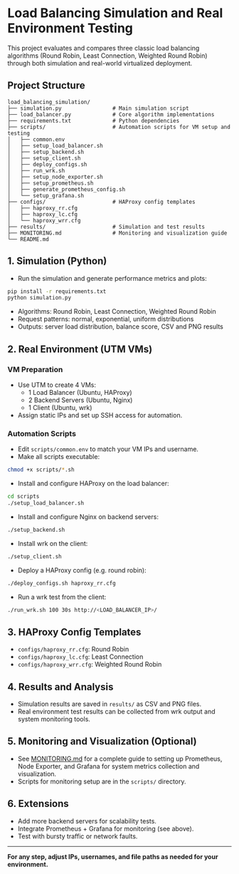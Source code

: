 # Load Balancing Simulation and Real Environment Testing

This project evaluates and compares three classic load balancing algorithms (Round Robin, Least Connection, Weighted Round Robin) through both simulation and real-world virtualized deployment.

## Project Structure

```
load_balancing_simulation/
├── simulation.py                # Main simulation script
├── load_balancer.py             # Core algorithm implementations
├── requirements.txt             # Python dependencies
├── scripts/                     # Automation scripts for VM setup and testing
│   ├── common.env
│   ├── setup_load_balancer.sh
│   ├── setup_backend.sh
│   ├── setup_client.sh
│   ├── deploy_configs.sh
│   ├── run_wrk.sh
│   ├── setup_node_exporter.sh
│   ├── setup_prometheus.sh
│   ├── generate_prometheus_config.sh
│   └── setup_grafana.sh
├── configs/                     # HAProxy config templates
│   ├── haproxy_rr.cfg
│   ├── haproxy_lc.cfg
│   └── haproxy_wrr.cfg
├── results/                     # Simulation and test results
├── MONITORING.md                # Monitoring and visualization guide
└── README.md
```

## 1. Simulation (Python)

- Run the simulation and generate performance metrics and plots:

```bash
pip install -r requirements.txt
python simulation.py
```

- Algorithms: Round Robin, Least Connection, Weighted Round Robin
- Request patterns: normal, exponential, uniform distributions
- Outputs: server load distribution, balance score, CSV and PNG results

## 2. Real Environment (UTM VMs)

### VM Preparation
- Use UTM to create 4 VMs:
  - 1 Load Balancer (Ubuntu, HAProxy)
  - 2 Backend Servers (Ubuntu, Nginx)
  - 1 Client (Ubuntu, wrk)
- Assign static IPs and set up SSH access for automation.

### Automation Scripts

- Edit `scripts/common.env` to match your VM IPs and username.
- Make all scripts executable:

```bash
chmod +x scripts/*.sh
```

- Install and configure HAProxy on the load balancer:

```bash
cd scripts
./setup_load_balancer.sh
```

- Install and configure Nginx on backend servers:

```bash
./setup_backend.sh
```

- Install wrk on the client:

```bash
./setup_client.sh
```

- Deploy a HAProxy config (e.g. round robin):

```bash
./deploy_configs.sh haproxy_rr.cfg
```

- Run a wrk test from the client:

```bash
./run_wrk.sh 100 30s http://<LOAD_BALANCER_IP>/
```

## 3. HAProxy Config Templates
- `configs/haproxy_rr.cfg`: Round Robin
- `configs/haproxy_lc.cfg`: Least Connection
- `configs/haproxy_wrr.cfg`: Weighted Round Robin

## 4. Results and Analysis
- Simulation results are saved in `results/` as CSV and PNG files.
- Real environment test results can be collected from wrk output and system monitoring tools.

## 5. Monitoring and Visualization (Optional)
- See [MONITORING.md](MONITORING.md) for a complete guide to setting up Prometheus, Node Exporter, and Grafana for system metrics collection and visualization.
- Scripts for monitoring setup are in the `scripts/` directory.

## 6. Extensions
- Add more backend servers for scalability tests.
- Integrate Prometheus + Grafana for monitoring (see above).
- Test with bursty traffic or network faults.

---

**For any step, adjust IPs, usernames, and file paths as needed for your environment.** 